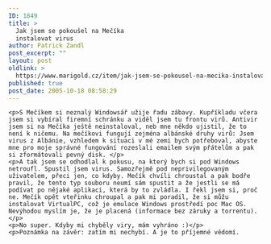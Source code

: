 ```yaml
---
ID: 1849
title: >
  Jak jsem se pokoušel na Mečíka
  instalovat virus
author: Patrick Zandl
post_excerpt: ""
layout: post
oldlink: >
  https://www.marigold.cz/item/jak-jsem-se-pokousel-na-mecika-instalovat-virus
published: true
post_date: 2005-10-18 08:58:29
---
```

	<p>S Mečíkem si neznalý Windowsář užije řadu zábavy. Kupříkladu včera jsem si vybíral firemní schránku a viděl jsem tu frontu virů. Antivir jsem si na Mečíka ještě neinstaloval, neb mne někdo ujistil, že to není k ničemu. Na mečíkovi fungují zejména albánské druhy virů: Jsem virus z Albánie, vzhledem k situaci v mé zemi bych potřeboval, abyste mne pro moje správné fungování rozeslali emailem svým přátelům a pak si zformátovali pevný disk. </p>
	<p>A tak jsem se odhodlal k pokusu, na který bych si pod Windows netroufl. Spustil jsem virus. Samozřejmě pod neprivilegovaným uživatelem, přeci jen, co kdyby. Mečík chvíli chroustal a pak bodře pravil, že tento typ souboru neumí sám spustit a že jestli se má podívat po nějaké aplikaci, která by to zvládla. I řekl jsem si, proč ne. Mečík opět vteřinku chroupal a pak mi poradil, že si můžu instalovat VirtualPC, což je emulace Windows prostředí poc Mac OS. Nevýhodou myslím je, že je placená (informace bez záruky a torrentu). </p>
	<p>No super. Kdyby mi chyběly viry, mám vyhráno :)</p>
	<p>Poznámka na závěr: zatím mi nechybí. A je to příjemné vědomí.
</p>